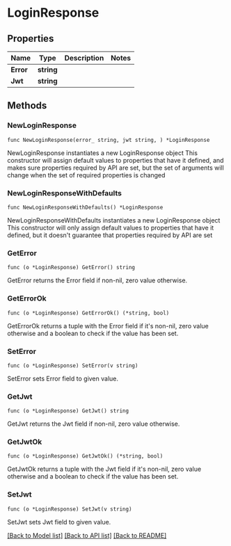 # LoginResponse

## Properties

Name | Type | Description | Notes
------------ | ------------- | ------------- | -------------
**Error** | **string** |  | 
**Jwt** | **string** |  | 

## Methods

### NewLoginResponse

`func NewLoginResponse(error_ string, jwt string, ) *LoginResponse`

NewLoginResponse instantiates a new LoginResponse object
This constructor will assign default values to properties that have it defined,
and makes sure properties required by API are set, but the set of arguments
will change when the set of required properties is changed

### NewLoginResponseWithDefaults

`func NewLoginResponseWithDefaults() *LoginResponse`

NewLoginResponseWithDefaults instantiates a new LoginResponse object
This constructor will only assign default values to properties that have it defined,
but it doesn't guarantee that properties required by API are set

### GetError

`func (o *LoginResponse) GetError() string`

GetError returns the Error field if non-nil, zero value otherwise.

### GetErrorOk

`func (o *LoginResponse) GetErrorOk() (*string, bool)`

GetErrorOk returns a tuple with the Error field if it's non-nil, zero value otherwise
and a boolean to check if the value has been set.

### SetError

`func (o *LoginResponse) SetError(v string)`

SetError sets Error field to given value.


### GetJwt

`func (o *LoginResponse) GetJwt() string`

GetJwt returns the Jwt field if non-nil, zero value otherwise.

### GetJwtOk

`func (o *LoginResponse) GetJwtOk() (*string, bool)`

GetJwtOk returns a tuple with the Jwt field if it's non-nil, zero value otherwise
and a boolean to check if the value has been set.

### SetJwt

`func (o *LoginResponse) SetJwt(v string)`

SetJwt sets Jwt field to given value.



[[Back to Model list]](../README.md#documentation-for-models) [[Back to API list]](../README.md#documentation-for-api-endpoints) [[Back to README]](../README.md)


